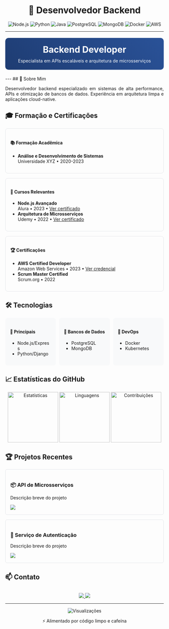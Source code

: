 <!-- CABEÇALHO PRINCIPAL -->
<div align="center">
  <h1>🚀 Desenvolvedor Backend</h1>
  <div>
    <img src="https://img.shields.io/badge/Node.js-339933?style=for-the-badge&logo=nodedotjs&logoColor=white" alt="Node.js">
    <img src="https://img.shields.io/badge/Python-3776AB?style=for-the-badge&logo=python&logoColor=white" alt="Python">
    <img src="https://img.shields.io/badge/Java-007396?style=for-the-badge&logo=java&logoColor=white" alt="Java">
    <img src="https://img.shields.io/badge/PostgreSQL-4169E1?style=for-the-badge&logo=postgresql&logoColor=white" alt="PostgreSQL">
    <img src="https://img.shields.io/badge/MongoDB-47A248?style=for-the-badge&logo=mongodb&logoColor=white" alt="MongoDB">
    <img src="https://img.shields.io/badge/Docker-2496ED?style=for-the-badge&logo=docker&logoColor=white" alt="Docker">
    <img src="https://img.shields.io/badge/AWS-232F3E?style=for-the-badge&logo=amazonaws&logoColor=white" alt="AWS">
  </div>
</div>

---
<div align="center" style="background: linear-gradient(45deg, #1e3c72, #2a5298); padding: 20px; border-radius: 10px; margin: 20px 0;">
  <h1 style="color: white; margin: 0;">Backend Developer</h1>
  <p style="color: #f8f9fa; margin: 10px 0 0;">Especialista em APIs escaláveis e arquitetura de microsserviços</p>
</div>
---
## 📌 Sobre Mim
<p align="justify">
Desenvolvedor backend especializado em sistemas de alta performance, APIs e otimização de bancos de dados. 
Experiência em arquitetura limpa e aplicações cloud-native.
</p>

## 🎓 Formação e Certificações
<div style="display: grid; grid-template-columns: repeat(auto-fit, minmax(300px, 1fr)); gap: 15px; margin: 20px 0;">

  <div style="border: 1px solid #e1e4e8; border-radius: 8px; padding: 15px;">
    <h4>📚 Formação Acadêmica</h4>
    <ul style="margin-top: 10px;">
      <li><strong>Análise e Desenvolvimento de Sistemas</strong><br>
      Universidade XYZ • 2020-2023</li>
    </ul>
  </div>

  <div style="border: 1px solid #e1e4e8; border-radius: 8px; padding: 15px;">
    <h4>📝 Cursos Relevantes</h4>
    <ul style="margin-top: 10px;">
      <li><strong>Node.js Avançado</strong><br>
      Alura • 2023 • <a href="#">Ver certificado</a></li>
      <li><strong>Arquitetura de Microsserviços</strong><br>
      Udemy • 2022 • <a href="#">Ver certificado</a></li>
    </ul>
  </div>

  <div style="border: 1px solid #e1e4e8; border-radius: 8px; padding: 15px;">
    <h4>🏆 Certificações</h4>
    <ul style="margin-top: 10px;">
      <li><strong>AWS Certified Developer</strong><br>
      Amazon Web Services • 2023 • <a href="#">Ver credencial</a></li>
      <li><strong>Scrum Master Certified</strong><br>
      Scrum.org • 2022</li>
    </ul>
  </div>
</div>

## 🛠 Tecnologias
<div style="display: grid; grid-template-columns: repeat(auto-fit, minmax(150px, 1fr)); gap: 10px; margin: 20px 0;">
  
  <div style="background: #f8f9fa; padding: 15px; border-radius: 8px;">
    <h4>🔹 Principais</h4>
    <ul style="margin-top: 5px;">
      <li>Node.js/Express</li>
      <li>Python/Django</li>
    </ul>
  </div>
  
  <div style="background: #f8f9fa; padding: 15px; border-radius: 8px;">
    <h4>🔹 Bancos de Dados</h4>
    <ul style="margin-top: 5px;">
      <li>PostgreSQL</li>
      <li>MongoDB</li>
    </ul>
  </div>
  
  <div style="background: #f8f9fa; padding: 15px; border-radius: 8px;">
    <h4>🔹 DevOps</h4>
    <ul style="margin-top: 5px;">
      <li>Docker</li>
      <li>Kubernetes</li>
    </ul>
  </div>
</div>

## 📈 Estatísticas do GitHub
<div align="center" style="margin: 20px 0;">
  <img height="160" src="https://github-readme-stats.vercel.app/api?username=CIceroDaniel&show_icons=true&theme=radical&hide_border=true&count_private=true" alt="Estatísticas">
  <img height="160" src="https://github-readme-stats.vercel.app/api/top-langs/?username=CIceroDaniel&layout=compact&theme=radical&hide_border=true" alt="Linguagens">
  <img height="160" src="https://github-readme-streak-stats.herokuapp.com/?user=CIceroDaniel&theme=radical&hide_border=true" alt="Contribuições">
</div>

## 🏆 Projetos Recentes
<div style="display: grid; grid-template-columns: repeat(auto-fit, minmax(300px, 1fr)); gap: 15px;">
  
  <div style="border: 1px solid #e1e4e8; border-radius: 6px; padding: 15px;">
    <h3>📦 API de Microsserviços</h3>
    <p>Descrição breve do projeto</p>
    <a href="#"><img src="https://img.shields.io/badge/Código-Ver%20Repositório-blue?style=flat-square"></a>
  </div>
  
  <div style="border: 1px solid #e1e4e8; border-radius: 6px; padding: 15px;">
    <h3>🔐 Serviço de Autenticação</h3>
    <p>Descrição breve do projeto</p>
    <a href="#"><img src="https://img.shields.io/badge/Código-Ver%20Repositório-blue?style=flat-square"></a>
  </div>
</div>

## 📫 Contato
<div align="center" style="margin-top: 30px;">
  <a href="mailto:seu@email.com">
    <img src="https://img.shields.io/badge/Email-D14836?style=for-the-badge&logo=gmail&logoColor=white">
  </a>
  <a href="https://linkedin.com/in/seuperfil">
    <img src="https://img.shields.io/badge/LinkedIn-0077B5?style=for-the-badge&logo=linkedin&logoColor=white">
  </a>
</div>

---
<div align="center">
  <img src="https://komarev.com/ghpvc/?username=CIceroDaniel&label=Visualizações&color=0e75b6&style=flat" alt="Visualizações">
  <p>⚡ Alimentado por código limpo e cafeína</p>
</div>
